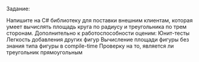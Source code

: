 Задание:

Напишите на C# библиотеку для поставки внешним клиентам, которая умеет вычислять площадь круга по радиусу и треугольника по трем сторонам. Дополнительно к работоспособности оценим:
  Юнит-тесты
  Легкость добавления других фигур
  Вычисление площади фигуры без знания типа фигуры в compile-time
  Проверку на то, является ли треугольник прямоугольным
